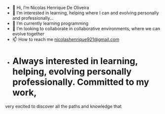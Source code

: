 - 👋 Hi, I’m Nicolas Henrique De Oliveira
- 👀 I’m interested in learning, helping where I can and evolving personally and professionally...
- 🌱 I’m currently learning programming
- 💞️ I’m looking to collaborate in collaborative environments, where we can evolve together
- 📫 How to reach me nicolashenrique921@gmail.com 
- # Always interested in learning, helping, evolving personally professionally. Committed to my work, 
 very excited to discover all the paths and knowledge that
<!---
nicolashenrique921/nicolashenrique921 is a ✨ special ✨ repository because its `README.md` (this file) appears on your GitHub profile.
You can click the Preview link to take a look at your changes.
--->
